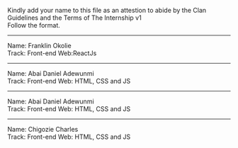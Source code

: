 Kindly add your name to this file as an attestion to abide by the Clan Guidelines and the Terms of The Internship v1
<br/> Follow the format.<br/> 
___
Name: Franklin Okolie <br/>
Track: Front-end Web:ReactJs
___
Name: Abai Daniel Adewunmi  <br/>
Track: Front-end Web: HTML, CSS and JS
___
Name: Abai Daniel Adewunmi <br/>
Track: Front-end Web: HTML, CSS and JS
___
Name: Chigozie Charles <br/>
Track: Front-end Web: HTML, CSS and JS
